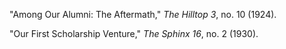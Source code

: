 "Among Our Alumni: The Aftermath," *The Hilltop 3*, no. 10 (1924). 

"Our First Scholarship Venture," *The Sphinx 16*, no. 2 (1930). 

